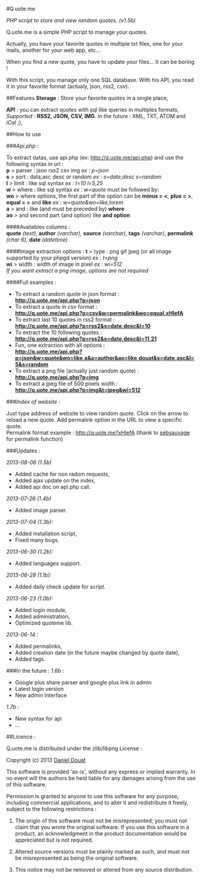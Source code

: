 #Q.uote.me

*PHP script to store and view random quotes. (v1.5b)*

Q.uote.me is a simple PHP script to manage your quotes.

Actually, you have your favorite quotes in multiple txt files, one for your mails, another for your web app, etc...

When you find a new quote, you have to update your files... It can be boring !

With this script, you manage only one SQL database. With his API, you read it in your favorite format (actualy, json, rss2, csv).

##Features
**Storage** : Store your favorite quotes in a single place,  

**API** : you can extract quotes with sql like queries in multiples formats,  
_Supported_ : **RSS2, JSON, CSV, IMG**. in the future : XML, TXT, ATOM and _iCal_ ;),  

##How to use

###_Api.php :_

To extract datas, use api.php (ex: http://q.uote.me/api.php) and use the following syntax in url :  
**p** > parser : json rss2 csv img _ex : p=json_  
**s** > sort : data,asc desc or random _ex : s=date,desc s=random_  
**l** > limit : like sql syntax _ex : l=10 l=5,25_  
**w** > where : like sql syntax _ex : w=quote_ must be followed by:  
**wo** > where options, the first part of the option can be **minus = <**, **plus = >**, **equal = =** and **like** _ex : w=quote&wo=like,lorem_  
**a** > and : like (and must be preceded by) **where**  
**ao** > and second part (and option) like **and option**

####Availables columns :  
**quote** _(text)_, **author** _(varchar)_, **source** _(varchar)_, **tags** _(varchar)_, **permalink** _(char 6)_, **date** _(datetime)_

####Image extraction options :
**t** > type : png gif jpeg (or all image supported by your phpgd version) _ex : t=png_  
**wi** > width : width of image in pixel _ex : wi=512_  
_If you want extract a png image, options are not required_  

####Full examples :  

- To extract a random quote in json format :  
**http://q.uote.me/api.php?p=json**
- To extract a quote in csv format :  
**http://q.uote.me/api.php?p=csv&w=permalink&wo=equal,xHlefA**
- To extract last 10 quotes in rss2 format :  
**http://q.uote.me/api.php?p=rss2&s=date,desc&l=10**
- To extract the 10 following quotes :  
**http://q.uote.me/api.php?p=rss2&s=date,desc&l=11,21**
- Fun, one extraction with all options :  
**http://q.uote.me/api.php?p=json&w=quote&wo=like,a&a=author&ao=like,douat&s=date,asc&l=5&s=random**
- To extract a png file (actually just random quote) :  
**http://q.uote.me/api.php?p=img**  
- To extract a jpeg file of 500 pixels width :  
**http://q.uote.me/api.php?p=img&t=jpeg&wi=512**  

###_Index of website :_

Just type address of website to view random quote. Click on the arrow to reload a new quote. Add permalink option in the URL to view a specific quote.  
Permalink format example : http://q.uote.me?xHlefA (thank to [sebsauvage](https://github.com/sebsauvage/Shaarli) for permalink function)

###Updates :

_2013-08-06 (1.5b)_
- Added cache for non radom requests,
- Added ajax update on the index,
- Added api doc on api.php call.

_2013-07-26 (1.4b)_
- Added image parser.

_2013-07-04 (1.3b):_
- Added installation script,
- Fixed many bugs.

_2013-06-30 (1.2b):_
- Added languages support.

_2013-06-28 (1.1b):_
- Added daily check update for script.

_2013-06-23 (1.0b):_
- Added login module,
- Added administration,
- Optimized quoteme lib.

_2013-06-14 :_
- Added permalinks,
- Added creation date (in the future maybe changed by quote date),
- Added tags.

###In the future :
_1.6b :_
- Google plus share parser and google plus link in admin
- Latest login version
- New admin interface
 
_1.7b :_
- New syntax for api
- ...

##Licence :

Q.uote.me is distributed under the zlib/libpng License :  

Copyright (c) 2013 [Daniel Douat](http://daniel.gorgones.net)  

This software is provided 'as-is', without any express or implied warranty. In no event will the authors be held liable for any damages arising from the use of this software.  

Permission is granted to anyone to use this software for any purpose, including commercial applications, and to alter it and redistribute it freely, subject to the following restrictions :  

1. The origin of this software must not be misrepresented; you must not claim that you wrote the original software. If you use this software in a product, an acknowledgment in the product documentation would be appreciated but is not required.  

2. Altered source versions must be plainly marked as such, and must not be misrepresented as being the original software.  

3. This notice may not be removed or altered from any source distribution.
